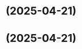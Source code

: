 # [](https://github.com/Lescopr/lescopr-php/compare/v1.0.1...v) (2025-04-21)



# [](https://github.com/Lescopr/lescopr-php/compare/v1.0.0...v) (2025-04-21)




